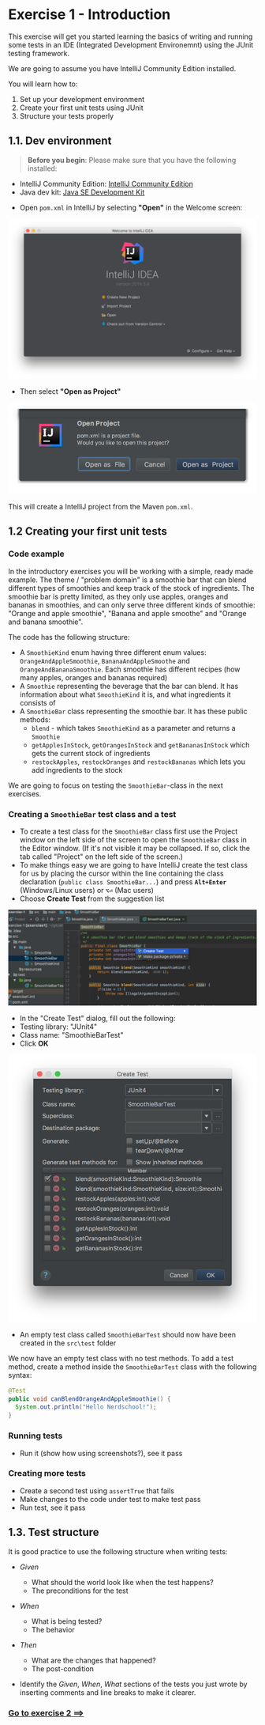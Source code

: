 # Exercise 1 - Introduction

This exercise will get you started learning the basics of writing and running some tests in an IDE (Integrated Development Environemnt) using the JUnit testing framework.

We are going to assume you have IntelliJ Community Edition installed.

You will learn how to:

1. Set up your development environment
2. Create your first unit tests using JUnit
3. Structure your tests properly

## 1.1. Dev environment

> **Before you begin**: Please make sure that you have the following installed:
- IntelliJ Community Edition: [IntelliJ Community Edition](https://www.jetbrains.com/idea/download/)
- Java dev kit: [Java SE Development Kit](http://www.oracle.com/technetwork/java/javase/downloads/jdk8-downloads-2133151.html)


* Open `pom.xml` in IntelliJ by selecting **"Open"** in the Welcome screen:

![](../images/intellij-open.png)

* Then select **"Open as Project"**

![](../images/intellij-open-as-project.png)

This will create a IntelliJ project from the Maven `pom.xml`.

## 1.2 Creating your first unit tests

### Code example
In the introductory exercises you will be working with a simple, ready made example. The theme / "problem domain" is a smoothie bar that can blend different types of smoothies and keep track of the stock of ingredients. The smoothie bar is pretty limited, as they only use apples, oranges and bananas in smoothies, and can only serve three different kinds of smoothie: "Orange and apple smoothie", "Banana and apple smoothe" and "Orange and banana smoothie".

The code has the following structure:

- A `SmoothieKind` enum having three different enum values: `OrangeAndAppleSmoothie`, `BananaAndAppleSmoothe` and `OrangeAndBananaSmoothie`. Each smoothie has different recipes (how many apples, oranges and bananas required)
- A `Smoothie` representing the beverage that the bar can blend. It has information about what `SmoothieKind` it is, and what ingredients it consists of
- A `SmoothieBar` class representing the smoothie bar. It has these public methods:
  - `blend` - which takes `SmoothieKind` as a parameter and returns a `Smoothie`
  - `getApplesInStock`, `getOrangesInStock` and `getBananasInStock` which gets the current stock of ingredients
  - `restockApples`, `restockOranges` and  `restockBananas` which lets you add ingredients to the stock

We are going to focus on testing the `SmoothieBar`-class in the next exercises.

### Creating a `SmoothieBar` test class and a test

- To create a test class for the `SmoothieBar` class first use the Project window on the left side of the screen to open the `SmoothieBar` class in the Editor window. (If it's not visible it may be collapsed. If so, click the tab called "Project" on the left side of the screen.)
- To make things easy we are going to have IntelliJ create the test class for us by placing the cursor within the line containing the class declaration (`public class SmoothieBar...`) and press **`Alt+Enter`** (Windows/Linux users) or **`⌥⏎`** (Mac users)
- Choose **Create Test** from the suggestion list

![Suggestion list](../images/intellij-create-test.png)

- In the "Create Test" dialog, fill out the following:
 - Testing library: "JUnit4"
 - Class name: "SmoothieBarTest"
- Click **OK**

![Create test dialog](../images/intellij-create-test-dialog.png)

- An empty test class called `SmoothieBarTest` should now have been created in the `src\test` folder

We now have an empty test class with no test methods. To add a test method, create a method inside the `SmoothieBarTest` class with the following syntax:

```java
@Test
public void canBlendOrangeAndAppleSmoothie() {
  System.out.println("Hello Nerdschool!");
}
```

### Running tests
- Run it (show how using screenshots?), see it pass

### Creating more tests
- Create a second test using `assertTrue` that fails
- Make changes to the code under test to make test pass
- Run test, see it pass

## 1.3. Test structure

It is good practice to use the following structure when writing tests:

- _Given_
  - What should the world look like when the test happens?
  - The preconditions for the test
- _When_
  - What is being tested?
  - The behavior
- _Then_
  - What are the changes that happened?
  - The post-condition


- Identify the _Given_, _When_, _What_ sections of the tests you just wrote by inserting comments and line breaks to make it clearer.

### [Go to exercise 2 ==>](../exercise-2/README.md)
